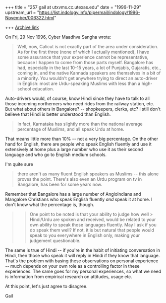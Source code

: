 +++
title = "257 gail at utxvms.cc.utexas.edu"
date = "1996-11-29"
upstream_url = "https://list.indology.info/pipermail/indology/1996-November/006322.html"

+++
[Archive link](https://list.indology.info/pipermail/indology/1996-November/006322.html)



On Fri, 29 Nov 1996, Cyber Maadhva Sangha wrote:

> Well, now, Calicut is not exactly part of the area under
> consideration.  As for the first three (none of which I actually
> mentioned), I have some assurance that your experience cannot be
> representative, because I happen to come from those parts myself.
> Bangalore has had, especially in the last 10-15 years, a lot of
> Punjabis, Gujaratis, etc., coming in, and the native Kannada speakers
> are themselves in a bit of a minority.  You wouldn't get anywhere
> trying to direct an auto-driver in English: most are Urdu-speaking
> Muslims with less than a high-school education.

Auto-drivers would, of course, know Hindi since they have to talk to all 
those incoming northerners who need rides from the railway station, etc. But 
what about others in Bangalore? -- shopkeepers, clerks, etc? I still 
don't believe that Hindi is better understood than English.

> In fact, 
Karnataka has slightly more than the national average
> percentage of Muslims, and all speak Urdu at home.  

That means little more than 10% -- not a very big percentage. On the 
other hand for English, there are people who speak English fluently and 
use it extensively at home plus a large number who use it as their second 
language and who go to English medium schools.

I'm quite sure
> there aren't as many fluent English speakers as Muslims -- this alone
> proves the point.  There's also even an Urdu program on tv in
> Bangalore, has been for some years now.

Remember that Bangalore has a large number of AngloIndians and Mangalore 
Christians who speak English fluently *and* speak it at home. I don't 
know what the percentage is, though.

 > > One point to be noted is that 
your ability to judge how 
well > Hindi/Urdu are spoken and received, would be related to your own
> ability to speak those languages fluently.  May I ask if you do speak
> them well?  If not, it is but natural that people would speak to you
> everywhere in English only, making your judgement questionable.

The same is true of Hindi -- if you're in the habit of initiating 
conversation in Hindi, then those who speak it will reply in Hindi if 
they know that language. That's the problem with basing these 
observations on personal experience -- much depends on your own role as a
controlling factor in these experiences. The same goes for my personal 
experiences, so what we need is information from empirical research on 
attitudes, usage etc. 

At this point, let's just agree to disagree.

Gail





